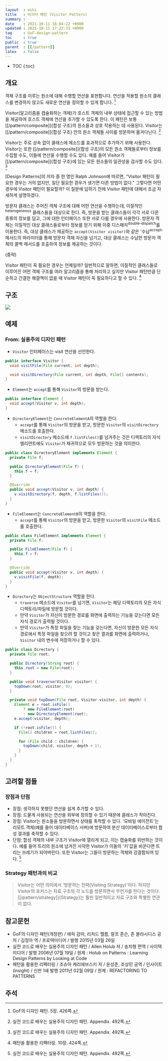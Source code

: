 ```yaml
---
layout  : wiki
title   : 비지터 패턴 (Visitor Pattern)
summary : 
date    : 2021-10-11 16:04:22 +0900
updated : 2021-10-11 17:22:33 +0900
tag     : GoF-design-pattern
toc     : true
public  : true
parent  : [[/pattern]]
latex   : false
---
```

* TOC
{:toc}

## 개요

>
객체 구조를 이루는 원소에 대해 수행할 연산을 표현합니다.
연산을 적용할 원소의 클래스를 변경하지 않고도 새로운 연산을 정의할 수 있게 합니다.
[^gof-426]

<span/>

>
Visitor(알고리즘을 캡슐화하는 객체)가 호스트 객체의 내부 상태에 접근할 수 있는 방법을 제공하여
호스트 객체에 연산을 추가할 수 있도록 한다.
이 패턴은 보통 [[/pattern/composite]]{합성 구조}의 원소들과 상호 작용하는 데 사용된다.
Visitor는 [[/pattern/composite]]{합성 구조} 안의 원소 객체들 사이를 방문하며 옮겨다닌다.
[^holub-492]

<span/>

>
Visitor는 주로 상속 없이 클래스에 메소드를 효과적으로 추가하기 위해 사용한다.
Visitor는 또한 [[/pattern/composite]]{합성 구조}의 모든 원소 객체들로부터 정보를 수집할 수도, 이들에 연산을 수행할 수도 있다.
예를 들어 Visitor가 [[/pattern/composite]]{합성 구조}에 있는 모든 원소들의 일관성을 검사할 수도 있다.
[^holub-492]

<span/>

>
[Design Patterns]의 저자 중 한 명인 Ralph Johnson에 따르면, "Visitor 패턴이 필요한 경우는 거의 없지만, 일단 필요한 경우가 생기면 다른 방법이 없다."
그렇다면 어떤 경우에 Visitor 패턴이 필요할까? 이 질문에 답하기 전에 Visitor 패턴에 대해서 조금 자세하게 설명하겠다.
>
방문자 클래스는 주어진 객체 구조에 대해 어떤 연산을 수행하는데,
이질적인<sup>heterogeneous</sup> 클래스들을 대상으로 한다.
즉, 방문을 받는 클래스들이 각각 서로 다른 종류의 정보를 담고, 그에 대한 인터페이스 또한 서로 다를 경우에 사용한다.
방문자 객체는 이질적인 대상 클래스들로부터 정보를 얻기 위해 이중 디스패치<sup>double-dispatch</sup>를 이용한다.
즉, 대상 클래스가 제공하는 `accept(Visitor visitor)`와 같은 '수납<sup>accept</sup>' 메서드의 파라미터를 통해 방문자 객체 자신을 넘기고,
대상 클래스는 수납한 방문자 객체의 콜백 메서드를 호출하여 정보를 제공하는 것이다.
>
(중략)
>
Visitor 패턴이 꼭 필요한 경우는 언제일까?
일반적으로 말하면, 이질적인 클래스들로 이루어진 어떤 객체 구조를 여러 알고리즘을 통해 처리하고 싶지만 Visitor 패턴만큼 단순하고 간결한 해결책이 없을 때 Visitor 패턴이 꼭 필요하다고 할 수 있다.
[^joshua-424]

## 구조

![]( ./visitor.svg )

## 예제
### From: 실용주의 디자인 패턴

- `Visitor` 인터페이스는 visit 연산을 선언한다.

```java
public interface Visitor {
  void visitFile(File current, int depth);

  void visitDirectory(File current, int depth, File[] contents);
}
```

- `Element`는 `accept`를 통해 `Visitor`의 방문을 받는다.

```java
public interface Element {
  void accept(Visitor v, int depth);
}
```

- `DirectoryElement`는 `ConcreteElementA`의 역할을 한다.
    - `accept`를 통해 `Visitor`의 방문을 받고, 방문한 `Visitor`의 `visitDirectory` 메소드를 호출한다.
    - `visitDirectory` 메소드에 `f.listFiles()`를 넘겨주는 것은 디렉토리의 자식 엘리먼트에도 `Visitor`가 재귀적으로 모두 방문하는 것을 의미한다.

```java
public class DirectoryElement implements Element {
  private File f;

  public DirectoryElement(File f) {
    this.f = f;
  }

  @Override
  public void accept(Visitor v, int depth) {
    v.visitDirectory(f, depth, f.listFiles());
  }
}
```

- `FileElement`는 `ConcreteElementB`의 역할을 한다.
    - `accept`를 통해 `Visitor`의 방문을 받고, 방문한 `Visitor`의 `visitFile` 메소드를 호출한다.

```java
public class FileElement implements Element {
  private File f;

  public FileElement(File f) {
    this.f = f;
  }

  @Override
  public void accept(Visitor v, int depth) {
    v.visitFile(f, depth);
  }
}
```

- `Directory`는 `ObjectStructure` 역할을 한다.
    - `traverse` 메소드에 `Visitor`를 넘기면, `Visitor`는 해당 디렉토리의 모든 자식 디렉토리/파일에 방문할 것이다.
    - 만약 `Visitor`가 자신이 방문한 경로를 화면에 출력하는 기능을 갖는다면 모든 자식 경로가 출력될 것이다.
    - 만약 `Visitor`가 특정 파일을 찾는 기능을 갖는다면, 자신이 방문한 모든 자식 경로에서 특정 파일을 찾으려 할 것이고 찾은 결과를 화면에 출력하거나, `Visitor` 내의 변수에 저장하거나 할 수 있다.

```java
public class Directory {
  private File root;

  public Directory(String root) {
    this.root = new File(root);
  }

  public void traverse(Visitor visitor) {
    topDown(root, visitor, 0);
  }

  private void topDown(File root, Visitor visitor, int depth) {
    Element e = root.isFile()
        ? new FileElement(root)
        : new DirectoryElement(root);
    e.accept(visitor, depth);

    if (!root.isFile()) {
      File[] children = root.listFiles();

      for (File child : children) {
        topDown(child, visitor, depth + 1);
      }
    }
  }
}
```

## 고려할 점들

### 장점과 단점

>
- 장점: 생각하지 못했던 연산을 쉽게 추가할 수 있다.
- 장점: 드물게 사용되는 연산을 외부에 정의할 수 있기 때문에 클래스가 작아진다.
- 장점: Visitor는 원소들을 방문하면서 상태를 축적할 수 있다. '모바일 에이전트'는 리모트 객체(예를 들어 데이터베이스 서버)에 방문하여 분산 데이터베이스로부터 합성 결과를 축적할 수 있다.
- 단점: 합성 객체의 내부 구조가 Visitor에 열리게 되고, 이는 캡슐화를 위반하는 것이다. 예를 들어 트리의 원소에 넘겨진 사악한 Visitor가 이들의 '키'값을 바꾼다면 트리는 쓰레기가 되어버린다. 또한 Visitor는 그들이 방문하는 객체와 강결합되어 있다.
[^holub-492]

### Strategy 패턴과의 비교

> Visitor는 어떤 의미에서 '방문하는 전략(Visiting Strategy)'이다.
하지만 Visitor의 포커스는 자료 구조의 각 노드를 방문하면서 무언가를 한다는 것이다.
[[/pattern/strategy]]{Strategy}는 훨씬 일반적이고 자료 구조와 특별한 연관이 없다.


## 참고문헌

- GoF의 디자인 패턴(개정판) / 에릭 감마, 리처드 헬름, 랄프 존슨, 존 블라시디스 공저 / 김정아 역 / 프로텍미디어 / 발행 2015년 03월 26일
- 실전 코드로 배우는 실용주의 디자인 패턴 / Allen Holub 저 / 송치형 편역 / 사이텍미디어 / 발행 2006년 07월 19일 / 원제 : Holub on Patterns : Learning Design Patterns by Looking at Code
- 패턴을 활용한 리팩터링 / 조슈아 케리에브스키 저 / 윤성준, 조상민 공역 / 인사이트(insight) / 신판 1쇄 발행 2011년 02월 09일 / 원제 : REFACTORING TO PATTERNS

## 주석

[^gof-426]: GoF의 디자인 패턴. 5장. 426쪽.
[^holub-492]: 실전 코드로 배우는 실용주의 디자인 패턴. Appendix. 492쪽.
[^joshua-424]: 패턴을 활용한 리팩터링. 10장. 424쪽.
